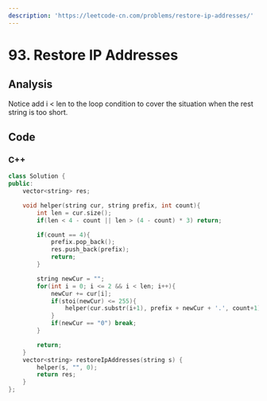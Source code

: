 ```yaml
---
description: 'https://leetcode-cn.com/problems/restore-ip-addresses/'
---
```


# 93. Restore IP Addresses

## Analysis

Notice add i &lt; len to the loop condition to cover the situation when the rest string is too short.

## Code

### C++ 

```cpp
class Solution {
public:
    vector<string> res;

    void helper(string cur, string prefix, int count){
        int len = cur.size();
        if(len < 4 - count || len > (4 - count) * 3) return;

        if(count == 4){
            prefix.pop_back();
            res.push_back(prefix);
            return;
        } 

        string newCur = "";
        for(int i = 0; i <= 2 && i < len; i++){
            newCur += cur[i];
            if(stoi(newCur) <= 255){
                helper(cur.substr(i+1), prefix + newCur + '.', count+1);
            }
            if(newCur == "0") break;
        }

        return;
    }
    vector<string> restoreIpAddresses(string s) {
        helper(s, "", 0);
        return res;
    }
};
```

